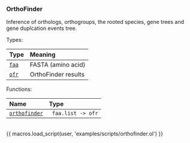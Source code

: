 ### OrthoFinder

Inference of orthologs, orthogroups, the rooted species, gene trees and gene duplcation events tree.

Types:

| Type      | Meaning |
| :-------- | :------ |
| <a href="javascript:;" onclick="help_and_scripts('faa')">`faa`</a> | FASTA (amino acid) |
| <a href="javascript:;" onclick="help_and_scripts('ofr')">`ofr`</a> | OrthoFinder results |

Functions:

| Name | Type |
| :--- | :--- |
| <a href="javascript:;" onclick="help_and_scripts('orthofinder')">`orthofinder`</a> | ` faa.list -> ofr` |

<br/>
{{ macros.load_script(user, 'examples/scripts/orthofinder.ol') }}

